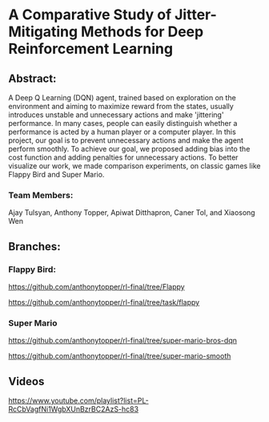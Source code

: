 # A Comparative Study of Jitter-Mitigating Methods for Deep Reinforcement Learning
## Abstract:

A Deep Q Learning (DQN) agent, trained based on exploration on the environment and aiming to maximize reward from the states, usually introduces unstable and unnecessary actions and make 'jittering' performance. In many cases, people can easily distinguish whether a performance is acted by a human player or a computer player. In this project, our goal is to prevent unnecessary actions and make the agent perform smoothly. To achieve our goal, we proposed adding bias into the cost function and adding penalties for unnecessary actions. To better visualize our work, we made comparison experiments, on classic games like Flappy Bird and Super Mario.

### Team Members: 
Ajay Tulsyan, Anthony Topper, Apiwat Ditthapron, Caner Tol, and Xiaosong Wen

## Branches:
### Flappy Bird:
https://github.com/anthonytopper/rl-final/tree/Flappy

https://github.com/anthonytopper/rl-final/tree/task/flappy
### Super Mario
https://github.com/anthonytopper/rl-final/tree/super-mario-bros-dqn

https://github.com/anthonytopper/rl-final/tree/super-mario-smooth

## Videos
https://www.youtube.com/playlist?list=PL-RcCbVagfNi1WgbXUnBzrBC2AzS-hc83
